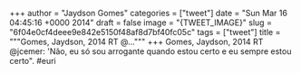 
+++
author = "Jaydson Gomes"
categories = ["tweet"]
date = "Sun Mar 16 04:45:16 +0000 2014"
draft = false
image = "{TWEET_IMAGE}"
slug = "6f04e0cf4deee9e842e5150f48af8d7bf40fc05c"
tags = ["tweet"]
title = """Gomes, Jaydson, 2014 RT @..."""
+++
Gomes, Jaydson, 2014 RT @jcemer: 'Não, eu só sou arrogante quando estou certo e eu sempre estou certo". #euri
